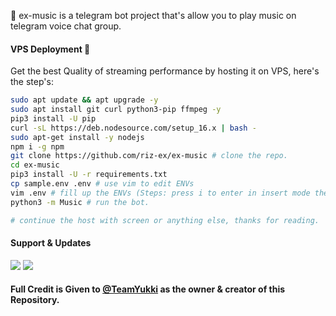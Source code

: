 🎵 ex-music is a telegram bot project that's allow you to play music on telegram voice chat group.

#### VPS Deployment 📡

Get the best Quality of streaming performance by hosting it on VPS, here's the step's:

```sh
sudo apt update && apt upgrade -y
sudo apt install git curl python3-pip ffmpeg -y
pip3 install -U pip
curl -sL https://deb.nodesource.com/setup_16.x | bash -
sudo apt-get install -y nodejs
npm i -g npm
git clone https://github.com/riz-ex/ex-music # clone the repo.
cd ex-music
pip3 install -U -r requirements.txt
cp sample.env .env # use vim to edit ENVs
vim .env # fill up the ENVs (Steps: press i to enter in insert mode then edit the file. Press Esc to exit the editing mode then type :wq! and press Enter key to save the file).
python3 -m Music # run the bot.

# continue the host with screen or anything else, thanks for reading.
```


#### Support & Updates 
<a href="https://t.me/shin_yue"><img src="https://img.shields.io/badge/Join-Group%20Support-black.svg?style=for-the-badge&logo=Telegram"></a> <a href="https://t.me/avviothic"><img src="https://img.shields.io/badge/Join-Updates%20Channel-black.svg?style=for-the-badge&logo=Telegram"></a>

#### Full Credit is Given to [@TeamYukki](https://t.me/OfficialYukki) as the owner & creator of this Repository.
